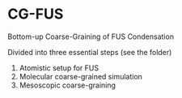 # CG-FUS
Bottom-up Coarse-Graining of FUS Condensation

Divided into three essential steps (see the folder)
1. Atomistic setup for FUS
2. Molecular coarse-grained simulation
3. Mesoscopic coarse-graining
